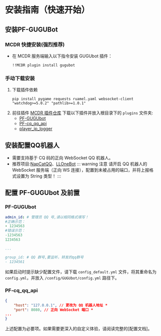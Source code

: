 # 安装指南（快速开始）

## 安装PF-GUGUBot

### MCDR 快捷安装(强烈推荐)
- 在 MCDR 服务端输入以下指令安装 GUGUbot 插件：
   ```
   !!MCDR plugin install gugubot
   ```
### 手动下载安装
1. 下载插件依赖
   ```shell
   pip install pygame requests ruamel.yaml websocket-client "watchdog>=5.0.2" "pathlib>=1.0.1"
   ```
2. 前往插件 [MCDR 插件仓库](https://mcdreforged.com/zh-CN/plugins) 下载以下插件并放入根目录下的 `plugins` 文件夹:
   - [PF-GUGUbot](https://mcdreforged.com/zh-CN/plugin/gugubot/)
   - [PF-cq_qq_api](https://mcdreforged.com/zh-CN/plugin/cq_qq_api)
   - [player_ip_logger](https://mcdreforged.com/zh-CN/plugin/player_ip_logger)
  
## 安装配置QQ机器人
   - 需要支持基于 CQ 码的正向 WebSocket QQ 机器人。
   - 推荐项目:[NapCatQQ](https://napneko.github.io)、[LLOneBot](https://llonebot.github.io)
   ::: warning 注意
   请开启 QQ 机器人的 WebSocket 服务端（正向 WS 连接），配置到未被占用的端口，并将上报格式设置为 String 类型！
   :::

## 配置 PF-GUGUbot 及前置

### PF-GUGUbot 
```yaml
admin_id: # 管理员 QQ 号,请以相同格式填写！
#正确示范：
- 1234563
#错误示范：
-1234563
1234563

...

group_id: # QQ 群号,要监听，转发的qq群号
- 1234561
```
如果启动时提示缺少配置文件，请下载 `config_default.yml` 文件，将其重命名为 `config.yml`，并放入 `/config/GUGUbot/config.yml` 路径下。

### PF-cq_qq_api 
```json
{
    "host": "127.0.0.1", // 更改为 QQ 机器人地址 *
    "port": 8080, // 正向 WebSocket 端口 *
...
}
```

上述配置为必要项。如果需要更深入的自定义体验，请阅读完整的[配置文档]。
